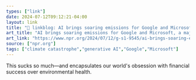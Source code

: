 ```yaml
---
types: ["link"]
date: 2024-07-12T09:12:21-04:00
layout: link
title: "🔗 linkblog: AI brings soaring emissions for Google and Microsoft, a major contributor to climate change'"
art_title: "AI brings soaring emissions for Google and Microsoft, a major contributor to climate change"
art_link: "https://www.npr.org/2024/07/12/g-s1-9545/ai-brings-soaring-emissions-for-google-and-microsoft-a-major-contributor-to-climate-change"
source: ["npr.org"]
tags: ["climate catastrophe","generative AI","Google","Microsoft"]
---
```

This sucks so much—and encapsulates our world's obsession with financial success over environmental health.

